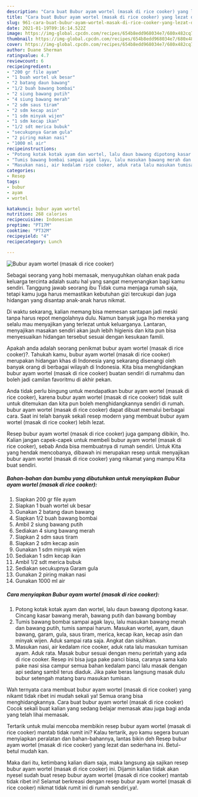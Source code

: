 ```yaml
---
description: "Cara buat Bubur ayam wortel (masak di rice cooker) yang lezat dan Mudah Dibuat"
title: "Cara buat Bubur ayam wortel (masak di rice cooker) yang lezat dan Mudah Dibuat"
slug: 961-cara-buat-bubur-ayam-wortel-masak-di-rice-cooker-yang-lezat-dan-mudah-dibuat
date: 2021-01-19T09:16:14.522Z
image: https://img-global.cpcdn.com/recipes/654b8edd968034e7/680x482cq70/bubur-ayam-wortel-masak-di-rice-cooker-foto-resep-utama.jpg
thumbnail: https://img-global.cpcdn.com/recipes/654b8edd968034e7/680x482cq70/bubur-ayam-wortel-masak-di-rice-cooker-foto-resep-utama.jpg
cover: https://img-global.cpcdn.com/recipes/654b8edd968034e7/680x482cq70/bubur-ayam-wortel-masak-di-rice-cooker-foto-resep-utama.jpg
author: Duane Sherman
ratingvalue: 4.7
reviewcount: 6
recipeingredient:
- "200 gr file ayam"
- "1 buah wortel uk besar"
- "2 batang daun bawang"
- "1/2 buah bawang bombai"
- "2 siung bawang putih"
- "4 siung bawang merah"
- "2 sdm saus tiram"
- "2 sdm kecap asin"
- "1 sdm minyak wijen"
- "1 sdm kecap ikan"
- "1/2 sdt merica bubuk"
- "secukupnya Garam gula"
- "2 piring makan nasi"
- "1000 ml air"
recipeinstructions:
- "Potong kotak kotak ayam dan wortel, lalu daun bawang dipotong kasar. Cincang kasar bawang merah, bawang putih dan bawang bombay"
- "Tumis bawang bombai sampai agak layu, lalu masukan bawang merah dan bawang putih, tumis sampai harum. Masukan wortel, ayam, daun bawang, garam, gula, saus tiram, merica, kecap ikan, kecap asin dan minyak wijen. Aduk sampai rata saja. Angkat dan sisihkan."
- "Masukan nasi, air kedalam rice cooker, aduk rata lalu masukan tumisan ayam. Aduk rata. Masak bubur sesuai dengan menu perintah yang ada di rice cooker. Resep ini bisa juga pake panci biasa, caranya sama kalo pake nasi sisa campur semua bahan kedalam panci lalu masak dengan api sedang sambil terus diaduk. Jika pake beras langsung masak dulu bubur setengah matang baru masukan tumisan."
categories:
- Resep
tags:
- bubur
- ayam
- wortel

katakunci: bubur ayam wortel 
nutrition: 268 calories
recipecuisine: Indonesian
preptime: "PT17M"
cooktime: "PT32M"
recipeyield: "4"
recipecategory: Lunch

---
```



![Bubur ayam wortel (masak di rice cooker)](https://img-global.cpcdn.com/recipes/654b8edd968034e7/680x482cq70/bubur-ayam-wortel-masak-di-rice-cooker-foto-resep-utama.jpg)

Sebagai seorang yang hobi memasak, menyuguhkan olahan enak pada keluarga tercinta adalah suatu hal yang sangat menyenangkan bagi kamu sendiri. Tanggung jawab seorang ibu Tidak cuma menjaga rumah saja, tetapi kamu juga harus memastikan kebutuhan gizi tercukupi dan juga hidangan yang disantap anak-anak harus nikmat.

Di waktu  sekarang, kalian memang bisa memesan santapan jadi meski tanpa harus repot mengolahnya dulu. Namun banyak juga lho mereka yang selalu mau menyajikan yang terlezat untuk keluarganya. Lantaran, menyajikan masakan sendiri akan jauh lebih higienis dan kita pun bisa menyesuaikan hidangan tersebut sesuai dengan kesukaan famili. 



Apakah anda adalah seorang penikmat bubur ayam wortel (masak di rice cooker)?. Tahukah kamu, bubur ayam wortel (masak di rice cooker) merupakan hidangan khas di Indonesia yang sekarang disenangi oleh banyak orang di berbagai wilayah di Indonesia. Kita bisa menghidangkan bubur ayam wortel (masak di rice cooker) buatan sendiri di rumahmu dan boleh jadi camilan favoritmu di akhir pekan.

Anda tidak perlu bingung untuk mendapatkan bubur ayam wortel (masak di rice cooker), karena bubur ayam wortel (masak di rice cooker) tidak sulit untuk ditemukan dan kita pun boleh menghidangkannya sendiri di rumah. bubur ayam wortel (masak di rice cooker) dapat dibuat memalui berbagai cara. Saat ini telah banyak sekali resep modern yang membuat bubur ayam wortel (masak di rice cooker) lebih lezat.

Resep bubur ayam wortel (masak di rice cooker) juga gampang dibikin, lho. Kalian jangan capek-capek untuk membeli bubur ayam wortel (masak di rice cooker), sebab Anda bisa membuatnya di rumah sendiri. Untuk Kita yang hendak mencobanya, dibawah ini merupakan resep untuk menyajikan bubur ayam wortel (masak di rice cooker) yang nikamat yang mampu Kita buat sendiri.

<!--inarticleads1-->

##### Bahan-bahan dan bumbu yang dibutuhkan untuk menyiapkan Bubur ayam wortel (masak di rice cooker):

1. Siapkan 200 gr file ayam
1. Siapkan 1 buah wortel uk besar
1. Gunakan 2 batang daun bawang
1. Siapkan 1/2 buah bawang bombai
1. Ambil 2 siung bawang putih
1. Sediakan 4 siung bawang merah
1. Siapkan 2 sdm saus tiram
1. Siapkan 2 sdm kecap asin
1. Gunakan 1 sdm minyak wijen
1. Sediakan 1 sdm kecap ikan
1. Ambil 1/2 sdt merica bubuk
1. Sediakan secukupnya Garam gula
1. Gunakan 2 piring makan nasi
1. Gunakan 1000 ml air




<!--inarticleads2-->

##### Cara menyiapkan Bubur ayam wortel (masak di rice cooker):

1. Potong kotak kotak ayam dan wortel, lalu daun bawang dipotong kasar. Cincang kasar bawang merah, bawang putih dan bawang bombay
1. Tumis bawang bombai sampai agak layu, lalu masukan bawang merah dan bawang putih, tumis sampai harum. Masukan wortel, ayam, daun bawang, garam, gula, saus tiram, merica, kecap ikan, kecap asin dan minyak wijen. Aduk sampai rata saja. Angkat dan sisihkan.
1. Masukan nasi, air kedalam rice cooker, aduk rata lalu masukan tumisan ayam. Aduk rata. Masak bubur sesuai dengan menu perintah yang ada di rice cooker. Resep ini bisa juga pake panci biasa, caranya sama kalo pake nasi sisa campur semua bahan kedalam panci lalu masak dengan api sedang sambil terus diaduk. Jika pake beras langsung masak dulu bubur setengah matang baru masukan tumisan.




Wah ternyata cara membuat bubur ayam wortel (masak di rice cooker) yang nikamt tidak ribet ini mudah sekali ya! Semua orang bisa menghidangkannya. Cara buat bubur ayam wortel (masak di rice cooker) Cocok sekali buat kalian yang sedang belajar memasak atau juga bagi anda yang telah lihai memasak.

Tertarik untuk mulai mencoba membikin resep bubur ayam wortel (masak di rice cooker) mantab tidak rumit ini? Kalau tertarik, ayo kamu segera buruan menyiapkan peralatan dan bahan-bahannya, lantas bikin deh Resep bubur ayam wortel (masak di rice cooker) yang lezat dan sederhana ini. Betul-betul mudah kan. 

Maka dari itu, ketimbang kalian diam saja, maka langsung aja sajikan resep bubur ayam wortel (masak di rice cooker) ini. Dijamin kalian tiidak akan nyesel sudah buat resep bubur ayam wortel (masak di rice cooker) mantab tidak ribet ini! Selamat berkreasi dengan resep bubur ayam wortel (masak di rice cooker) nikmat tidak rumit ini di rumah sendiri,ya!.

